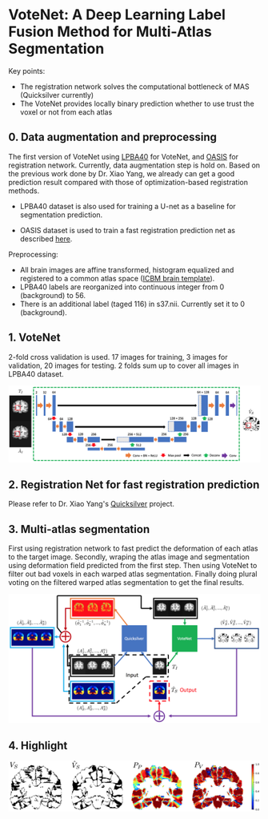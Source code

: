 # VoteNet: A Deep Learning Label Fusion Method for Multi-Atlas Segmentation

Key points:
- The registration network solves the computational bottleneck of MAS (Quicksilver currently)
- The VoteNet provides locally binary prediction whether to use trust the voxel or not from each atlas


## 0. Data augmentation and preprocessing

The first version of VoteNet using [LPBA40](https://www.loni.usc.edu/research/atlases) for VoteNet, and [OASIS](https://www.oasis-brains.org) for registration network.
Currently, data augmentation step is hold on. Based on the previous work done by Dr. Xiao Yang, we already can get a good prediction result compared with those of optimization-based registration methods.

- LPBA40 dataset is also used for training a U-net as a baseline for segmentation prediction.

- OASIS dataset is used to train a fast registration prediction net as described [here](https://github.com/uncbiag/quicksilver).


Preprocessing:

- All brain images are affine transformed, histogram equalized and registered to a common atlas space ([ICBM brain template](https://www.ncbi.nlm.nih.gov/pubmed/9343592)).
- LPBA40 labels are reorganized into continuous integer from 0 (background) to 56.
- There is an additional label (taged 116) in s37.nii. Currently set it to 0 (background).

 
## 1. VoteNet
2-fold cross validation is used. 17 images for training, 3 images for validation, 20 images for testing. 2 folds sum up to cover all images in LPBA40 dataset. 

![Architecture](/img/votenet.png)


## 2. Registration Net for fast registration prediction
Please refer to Dr. Xiao Yang's [Quicksilver](https://github.com/uncbiag/quicksilver) project.

 
## 3. Multi-atlas segmentation
First using registration network to fast predict the deformation of each atlas to the target image. Secondly, wraping the atlas image and segmentation using deformation field predicted from the first step.
Then using VoteNet to filter out bad voxels in each warped atlas segmentation. Finally doing plural voting on the filtered warped atlas segmentation to get the final results.

![Pipeline](/img/pipeline_2.png)


## 4. Highlight

![Result](/img/prob_2.png)